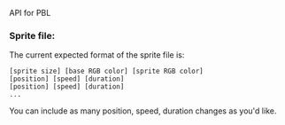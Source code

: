 API for PBL


### Sprite file:

The current expected format of the sprite file is:
```
[sprite size] [base RGB color] [sprite RGB color]
[position] [speed] [duration]
[position] [speed] [duration]
...
```

You can include as many position, speed, duration changes as you'd like.